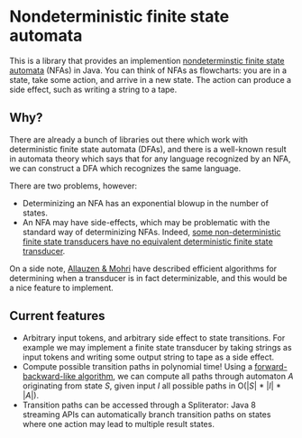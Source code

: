 # Nondeterministic finite state automata
This is a library that provides an implemention [nondeterminstic finite state automata](https://en.wikipedia.org/wiki/Nondeterministic_finite_automaton) (NFAs) in Java. You can think of NFAs as flowcharts: you are in a state, take some action, and arrive in a new state. The action can produce a side effect, such as writing a string to a tape. 

## Why?
There are already a bunch of libraries out there which work with deterministic finite state automata (DFAs), and there is a well-known result in automata theory which says that for any language recognized by an NFA, we can construct a DFA which recognizes the same language.

There are two problems, however:
* Determinizing an NFA has an exponential blowup in the number of states.
* An NFA may have side-effects, which may be problematic with the standard way of determinizing NFAs. Indeed, [some non-deterministic finite state transducers have no equivalent deterministic finite state transducer](http://www.let.rug.nl/~vannoord/papers/preds/node22.html). 

On a side note, [Allauzen & Mohri](http://www.cs.nyu.edu/~allauzen/pdf/twins.pdf) have described efficient algorithms for determining when a transducer is in fact determinizable, and this would be a nice feature to implement.

## Current features
* Arbitrary input tokens, and arbitrary side effect to state transitions. For example we may implement a finite state transducer by taking strings as input tokens and writing some output string to tape as a side effect.
* Compute possible transition paths in polynomial time! Using a [forward-backward-like algorithm](https://en.wikipedia.org/wiki/Forward%E2%80%93backward_algorithm), we can compute all paths through automaton *A* originating from state *S*, given input *I* all possible paths in O(|*S*| * |*I*| * |*A*|).
* Transition paths can be accessed through a Spliterator: Java 8 streaming APIs can automatically branch transition paths on states where one action may lead to multiple result states.
